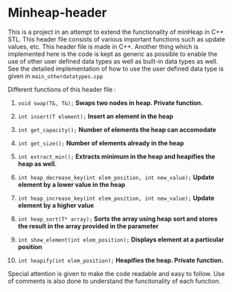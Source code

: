 # Minheap-header

This is a project in an attempt to extend the functionality of minHeap in C++ STL. This header file consists of various important functions such as update values, etc. This header file is made in C++. Another thing which is implemented here is the code is kept as generic as possible to enable the use of other user defined data types as well as built-in data types as well. See the detailed implementation of how to use the user defined data type is given in ```main_otherdatatypes.cpp```



Different functions of this header file : 

1. `void swap(T&, T&);`
<b>Swaps two nodes in heap. Private function. </b>


2.  `int insert(T element);`
<b>Insert an element in the heap</b>

3.  `int get_capacity();`
<b> Number of elements the heap can accomodate</b>

4.  `int get_size();`
<b>Number of elements already in the heap</b>

5.  `int extract_min();`
<b>Extracts minimum in the heap and heapifies the heap as well.</b>

6.  `int heap_decrease_key(int elem_position, int new_value);`
<b>Update element by a lower value in the heap</b>

7.  `int heap_increase_key(int elem_position, int new_value);`
<b>Update element by a higher value </b>

8.  `int heap_sort(T* array);`
<b> Sorts the array using heap sort and stores the result in the array provided in the parameter </b>

9.  `int show_element(int elem_position);`
<b>Displays element at a particular position</b>

10. `int heapify(int elem_position);`
<b> Heapifies the heap. Private function. </b>


Special attention is given to make the code readable and easy to follow.
Use of comments is also done to understand the funcitonality of each function.

